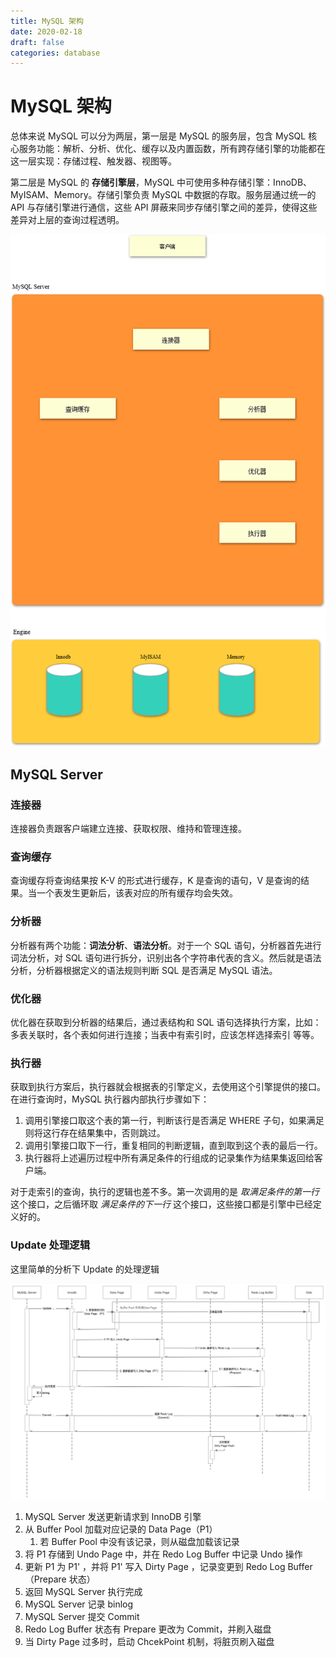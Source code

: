 ```yaml
---
title: MySQL 架构
date: 2020-02-18
draft: false
categories: database
---
```


# MySQL 架构

总体来说 MySQL 可以分为两层，第一层是 MySQL 的服务层，包含 MySQL 核心服务功能：解析、分析、优化、缓存以及内置函数，所有跨存储引擎的功能都在这一层实现：存储过程、触发器、视图等。

第二层是 MySQL 的 **存储引擎层**，MySQL 中可使用多种存储引擎：InnoDB、MyISAM、Memory。存储引擎负责 MySQL 中数据的存取。服务层通过统一的 API 与存储引擎进行通信，这些 API 屏蔽来同步存储引擎之间的差异，使得这些差异对上层的查询过程透明。

![](https://raw.githubusercontent.com/lindage1994/images/master/typora202012/31/172912-936139.png)

## MySQL Server

### 连接器

连接器负责跟客户端建立连接、获取权限、维持和管理连接。

### 查询缓存

查询缓存将查询结果按 K-V 的形式进行缓存，K 是查询的语句，V 是查询的结果。当一个表发生更新后，该表对应的所有缓存均会失效。

### 分析器

分析器有两个功能：**词法分析**、**语法分析**。对于一个 SQL 语句，分析器首先进行词法分析，对 SQL 语句进行拆分，识别出各个字符串代表的含义。然后就是语法分析，分析器根据定义的语法规则判断 SQL 是否满足 MySQL 语法。

### 优化器

优化器在获取到分析器的结果后，通过表结构和 SQL 语句选择执行方案，比如：多表关联时，各个表如何进行连接；当表中有索引时，应该怎样选择索引 等等。

### 执行器

获取到执行方案后，执行器就会根据表的引擎定义，去使用这个引擎提供的接口。在进行查询时，MySQL 执行器内部执行步骤如下：

1. 调用引擎接口取这个表的第一行，判断该行是否满足 WHERE 子句，如果满足则将这行存在结果集中，否则跳过。
2. 调用引擎接口取下一行，重复相同的判断逻辑，直到取到这个表的最后一行。
3. 执行器将上述遍历过程中所有满足条件的行组成的记录集作为结果集返回给客户端。

对于走索引的查询，执行的逻辑也差不多。第一次调用的是 *取满足条件的第一行* 这个接口，之后循环取 *满足条件的下一行* 这个接口，这些接口都是引擎中已经定义好的。

### Update 处理逻辑

这里简单的分析下 Update 的处理逻辑

![](https://raw.githubusercontent.com/lindage1994/images/master/typora202012/31/172925-726412.jpeg)

1. MySQL Server 发送更新请求到 InnoDB 引擎
2. 从 Buffer Pool 加载对应记录的 Data Page（P1）
   1. 若 Buffer Pool 中没有该记录，则从磁盘加载该记录
3. 将 P1 存储到 Undo Page 中，并在 Redo Log Buffer 中记录 Undo 操作
4. 更新 P1 为 P1' ，并将 P1' 写入 Dirty Page ，记录变更到 Redo Log Buffer（Prepare 状态）
5. 返回 MySQL Server 执行完成
6. MySQL Server 记录 binlog
7. MySQL Server 提交 Commit
8. Redo Log Buffer 状态有 Prepare 更改为 Commit，并刷入磁盘
9. 当 Dirty Page 过多时，启动 ChcekPoint 机制，将脏页刷入磁盘
